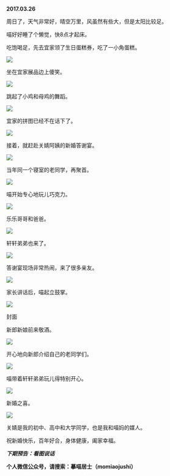 
          
            
**2017.03.26**

周日了，天气非常好，晴空万里，风虽然有些大，但是太阳比较足。

喵好好睡了个懒觉，快8点才起床。

吃饱喝足，先去宜家领了生日蛋糕券，吃了一小角蛋糕。



![](//upload-images.jianshu.io/upload_images/51001-906a6ac51482dffe.jpg)




坐在宜家展品边上傻笑。




![](//upload-images.jianshu.io/upload_images/51001-895ef939746ef311.jpg)




跳起了小鸡和母鸡的舞蹈。




![](//upload-images.jianshu.io/upload_images/51001-f6bc85c56f8271cf.jpg)




宜家的拼图已经不在话下了。




![](//upload-images.jianshu.io/upload_images/51001-1538d80001a88cc6.jpg)




接着，就赶赴关婧阿姨的新婚答谢宴。




![](//upload-images.jianshu.io/upload_images/51001-caaeaaf992d4ca7a.jpg)




当年同一个寝室的老同学，再聚首。




![](//upload-images.jianshu.io/upload_images/51001-83e899e8a9d84cd4.jpg)




喵开始专心地玩儿巧克力。




![](//upload-images.jianshu.io/upload_images/51001-15afb4b706354050.jpg)




乐乐哥哥和爸爸。




![](//upload-images.jianshu.io/upload_images/51001-d4fe9bee568be3ab.jpg)




轩轩弟弟也来了。




![](//upload-images.jianshu.io/upload_images/51001-df08d2fc386af4da.jpg)




答谢宴现场非常热闹，来了很多亲友。




![](//upload-images.jianshu.io/upload_images/51001-8c4445e03b712244.jpg)




家长讲话后，喵起立鼓掌。




![](//upload-images.jianshu.io/upload_images/51001-a3ff003ab5c9d1cd.jpg)

封面


新郎新娘前来敬酒。




![](//upload-images.jianshu.io/upload_images/51001-c7fd7877e517c89a.jpg)




开心地向新郎介绍自己的老同学们。




![](//upload-images.jianshu.io/upload_images/51001-25b605e9aecc5f7a.jpg)




喵带着轩轩弟弟玩儿得特别开心。




![](//upload-images.jianshu.io/upload_images/51001-eb01baa682d58939.jpg)




新婚之喜。




![](//upload-images.jianshu.io/upload_images/51001-cf5548575d5091f2.jpg)




关婧是我的初中、高中和大学同学，也是我和喵妈的媒人。

祝新婚快乐，百年好合，身体健康，阖家幸福。


***下期预告：看图说话***


**个人微信公众号，请搜索：摹喵居士（momiaojushi）**

          
        